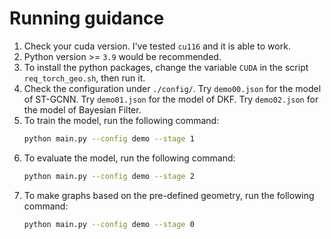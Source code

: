 # Running guidance

1. Check your cuda version. I've tested `cu116` and it is able to work.
2. Python version >= `3.9` would be recommended.
3. To install the python packages, change the variable `CUDA` in the script `req_torch_geo.sh`, then run it.
4. Check the configuration under `./config/`. Try `demo00.json` for the model of ST-GCNN. Try `demo01.json` for the model of DKF. Try `demo02.json` for the model of Bayesian Filter.
5. To train the model, run the following command:
   ```bash
   python main.py --config demo --stage 1
   ```
6. To evaluate the model, run the following command:
   ```bash
   python main.py --config demo --stage 2
   ```
7. To make graphs based on the pre-defined geometry, run the following command:
    ```bash
   python main.py --config demo --stage 0
   ```
